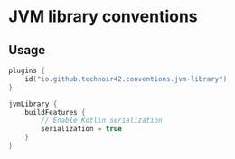 JVM library conventions
=======================

## Usage

```kotlin
plugins {
    id("io.github.technoir42.conventions.jvm-library")
}

jvmLibrary {
    buildFeatures {
        // Enable Kotlin serialization
        serialization = true
    }
}
```
